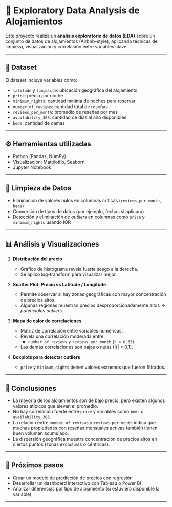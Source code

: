 # 🏡 Exploratory Data Analysis de Alojamientos

Este proyecto realiza un **análisis exploratorio de datos (EDA)** sobre un conjunto de datos de alojamientos (Airbnb-style), aplicando técnicas de limpieza, visualización y correlación entre variables clave.

---

## 📁 Dataset

El dataset incluye variables como:

- `latitude` y `longitude`: ubicación geográfica del alojamiento
- `price`: precio por noche
- `minimum_nights`: cantidad mínima de noches para reservar
- `number_of_reviews`: cantidad total de reseñas
- `reviews_per_month`: promedio de reseñas por mes
- `availability_365`: cantidad de días al año disponibles
- `beds`: cantidad de camas

---

## ⚙️ Herramientas utilizadas

- Python (Pandas, NumPy)
- Visualización: Matplotlib, Seaborn
- Jupyter Notebook

---

## 🧹 Limpieza de Datos

- Eliminación de valores nulos en columnas críticas (`reviews_per_month`, `beds`)
- Conversión de tipos de datos (por ejemplo, fechas si aplicara)
- Detección y eliminación de *outliers* en columnas como `price` y `minimum_nights` usando IQR

---

## 📊 Análisis y Visualizaciones

1. **Distribución del precio**
   - Gráfico de histograma revela fuerte sesgo a la derecha.
   - Se aplicó log-transform para visualizar mejor.

2. **Scatter Plot: Precio vs Latitude / Longitude**
   - Permite observar si hay zonas geográficas con mayor concentración de precios altos.
   - Algunas regiones muestran precios desproporcionadamente altos → *potenciales outliers*.

3. **Mapa de calor de correlaciones**
   - Matriz de correlación entre variables numéricas.
   - Revela una correlación moderada entre:
     - `number_of_reviews` y `reviews_per_month` (`r ≈ 0.63`)
   - Las demás correlaciones son bajas o nulas (|r| < 0.1).

4. **Boxplots para detectar outliers**
   - `price` y `minimum_nights` tienen valores extremos que fueron filtrados.

---

## 📌 Conclusiones

- La mayoría de los alojamientos son de bajo precio, pero existen algunos valores atípicos que elevan el promedio.
- No hay correlación fuerte entre `price` y variables como `beds` o `availability_365`.
- La relación entre `number_of_reviews` y `reviews_per_month` indica que muchas propiedades con reseñas mensuales activas también tienen buen volumen acumulado.
- La dispersión geográfica muestra concentración de precios altos en ciertos puntos (zonas exclusivas o céntricas).

---

## 🚀 Próximos pasos

- Crear un modelo de predicción de precios con regresión
- Desarrollar un dashboard interactivo con Tableau o Power BI
- Analizar diferencias por tipo de alojamiento (si estuviera disponible la variable)

---
